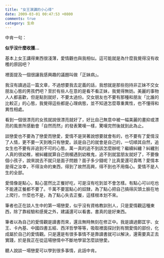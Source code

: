 ```yaml
---
title: "女王演講的小心得"
date: 2009-03-01 00:47:53 +0800
comments: true
category: 生命
---
```

<p>中肯一句：</p><p><b>似乎沒什麼收獲...</b></p><p>基本上女王講得東西很淺薄，愛情觀也與我相似。這可能就是為什麼我覺得沒有收穫的原因吧？</p><p>裡面提及一個很讓我感興趣的議題叫做「正妹病」。</p><p>我沒有讀過這一篇文章，不過想要我去定義的話，我想就是那些抱持非正妹不交女朋友心態的男孩們吧？至於有些人在意的是看不看正妹，我覺得無妨。美麗的事物人人都喜歡，但是點到就好，不要太過份。交女朋友也不要有那種和朋友「比誰的比較正」的心態，我覺得這些都是心理病態，並不知道怎麼尊重異性，也不懂得和異性相處。</p><p>看到一個很漂亮的女孩就說很漂亮就好了，好比自己無意中被一幅美麗的畫抑或漂亮的風景所感動會「自然而然」的發表驚嘆一樣，驚嘆完然後就到此為止。</p><p>談戀愛也不要為了戀愛而戀愛，愛情不是哭著說想要就會有的，也不要有了愛情沒了人情，更不要一天到晚只有戀愛。該是自己的就會是自己的，一切順其自然，追女生也不要有非追到不可的心態，萬一真的追不到該怎麼辦呢？繼續糾纏？糾纏別人真的很幼稚，被糾纏就算自己倒楣遇到幼稚鬼，追不到就當朋友就好了，不要像個小孩子，說來說去不就只是面子問題？面子多少錢呢？比真愛還可貴嗎？愛情本是得之汝幸，不得汝命的東西，得到了故然高興，得不到也不用傷心。愛情不是人生的全部。</p><p>愛情像是點心，點心當然比正餐好吃，可是沒有吃到並不會怎樣。有點心可以吃也不能連正餐都不要了。千萬不要當點心的奴隸，為了點心把自己搞得灰頭土臉在地上爬行，什麼也不是，為了點心失去正餐，這樣根本划不來。</p><p>筆者也正在談人生中的第一場戀愛，似乎沒有資格教訓別人，只是愛情觀這種東西，除了靠經驗和感覺之外，建議還可以看書。書真的是好東西。</p><p>筆者以為自己的愛情觀是讀書而來，還且無時無刻在修正中。我是讀過鄭匡宇、女王、卡內基、中國四書五經、西洋哲學等等，吸取裡面探討到有關愛情的部份，化成屬於自己的愛情觀。只是還是有很多事情不是靠讀書就可以解決，還需要真正去實踐，於是我正在從這場戀情中不斷地學習怎麼談戀愛。</p><p>聽人說談一場戀愛可以學到很多事情，此話中肯。</p>
